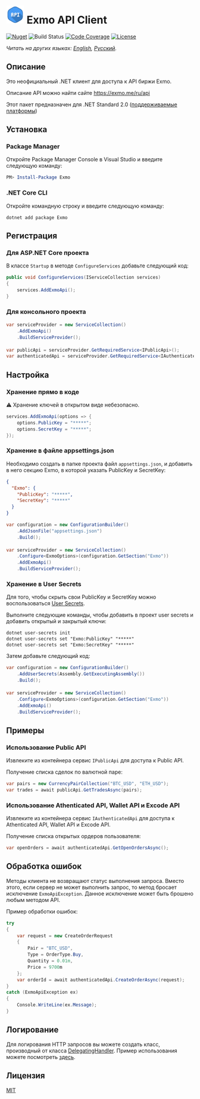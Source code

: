 # <img src="PackageIcon.svg" width="48"> Exmo API Client

[![Nuget](https://img.shields.io/nuget/v/Exmo)](https://www.nuget.org/packages/Exmo/)
![Build Status](https://img.shields.io/github/workflow/status/Brainman643/Exmo/Build/master)
[![Code Coverage](https://img.shields.io/coveralls/github/Brainman643/Exmo/master)](https://coveralls.io/github/Brainman643/Exmo?branch=master)
[![License](https://img.shields.io/github/license/Brainman643/Exmo)](LICENSE)

*Читать на других языках: [English](README.md), [Русский](README.ru.md).*

## Описание

Это неофициальный .NET клиент для доступа к API биржи Exmo.

Описание API можно найти сайте <https://exmo.me/ru/api>

Этот пакет предназначен для .NET Standard 2.0 ([поддерживаемые платформы](https://docs.microsoft.com/ru-ru/dotnet/standard/net-standard#net-implementation-support))

## Установка

### Package Manager

Откройте Package Manager Console в Visual Studio и введите следующую команду:

```powershell
PM> Install-Package Exmo
```

### .NET Core CLI

Откройте командную строку и введите следующую команду:

```shell
dotnet add package Exmo
```

## Регистрация

### Для ASP.NET Core проекта

В классе `Startup` в методе `ConfigureServices` добавьте следующий код:

```cs
public void ConfigureServices(IServiceCollection services)
{
    services.AddExmoApi();
}
```

### Для консольного проекта

```cs
var serviceProvider = new ServiceCollection()
    .AddExmoApi()
    .BuildServiceProvider();

var publicApi = serviceProvider.GetRequiredService<IPublicApi>();
var authenticatedApi = serviceProvider.GetRequiredService<IAuthenticatedApi>();
```

## Настройка

### Хранение прямо в коде

⚠️ Хранение ключей в открытом виде небезопасно.

```cs
services.AddExmoApi(options => {
    options.PublicKey = "*****";
    options.SecretKey = "*****";
});
```

### Хранение в файле appsettings.json

Необходимо создать в папке проекта файл `appsettings.json`, и добавить в него секцию Exmo, в которой указать PublicKey и SecretKey:

```json
{
  "Exmo": {
    "PublicKey": "*****",
    "SecretKey": "*****"
  }
}
```

```cs
var configuration = new ConfigurationBuilder()
    .AddJsonFile("appsettings.json")
    .Build();

var serviceProvider = new ServiceCollection()
    .Configure<ExmoOptions>(configuration.GetSection("Exmo"))
    .AddExmoApi()
    .BuildServiceProvider();
```

### Хранение в User Secrets

Для того, чтобы скрыть свои PublicKey и SecretKey можно воспользоваться [User Secrets](https://docs.microsoft.com/ru-ru/aspnet/core/security/app-secrets).

Выполните следующие команды, чтобы добавить в проект user secrets и добавить открытый и закрытый ключи:

```shell
dotnet user-secrets init
dotnet user-secrets set "Exmo:PublicKey" "*****"
dotnet user-secrets set "Exmo:SecretKey" "*****"
```

Затем добавьте следующий код:

```cs
var configuration = new ConfigurationBuilder()
    .AddUserSecrets(Assembly.GetExecutingAssembly())
    .Build();

var serviceProvider = new ServiceCollection()
    .Configure<ExmoOptions>(configuration.GetSection("Exmo"))
    .AddExmoApi()
    .BuildServiceProvider();
```

## Примеры

### Использование Public API

Извлеките из контейнера сервис `IPublicApi` для доступа к Public API.

Получение списка сделок по валютной паре:

```cs
var pairs = new CurrencyPairCollection("BTC_USD", "ETH_USD");
var trades = await publicApi.GetTradesAsync(pairs);
```

### Использование Athenticated API, Wallet API и Excode API

Извлеките из контейнера сервис `IAuthenticatedApi` для доступа к Athenticated API, Wallet API и Excode API.

Получение списка открытых ордеров пользователя:

```cs
var openOrders = await authenticatedApi.GetOpenOrdersAsync();
```

## Обработка ошибок

Методы клиента не возвращают статус выполнения запроса. Вместо этого, если сервер не может выполнить запрос, то метод бросает исключение `ExmoApiException`. Данное исключение может быть брошено любым методом API.

Пример обработки ошибок:

```cs
try
{
    var request = new CreateOrderRequest
    {
        Pair = "BTC_USD",
        Type = OrderType.Buy,
        Quantity = 0.01m,
        Price = 9700m
    };
    var orderId = await authenticatedApi.CreateOrderAsync(request);
}
catch (ExmoApiException ex)
{
    Console.WriteLine(ex.Message);
}
```

## Логирование

Для логирования HTTP запросов вы можете создать класс, производный от класса [DelegatingHandler](https://docs.microsoft.com/ru-ru/dotnet/api/system.net.http.delegatinghandler). Пример использования можете посмотреть [здесь](Sample).

## Лицензия

[MIT](LICENSE)
